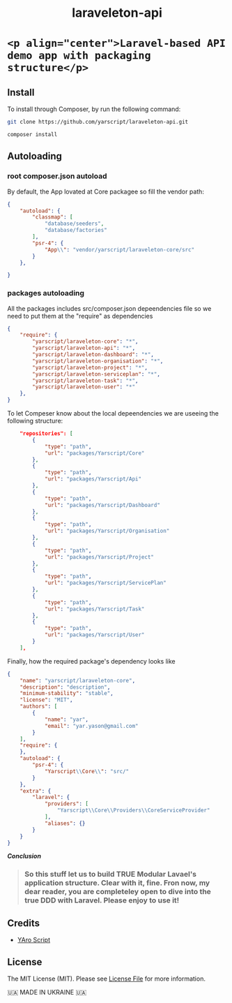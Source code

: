 <h1 align="center">laraveleton-api<h1>

    <p align="center">Laravel-based API demo app with packaging structure</p>

## Install

To install through Composer, by run the following command:

``` bash
git clone https://github.com/yarscript/laraveleton-api.git
```

``` bash
composer install
```

## Autoloading



### root composer.json autoload

By default, the App lovated at Core packagee so fill the vendor path:

``` json
{
    "autoload": {
        "classmap": [
            "database/seeders",
            "database/factories"
        ],
        "psr-4": {
            "App\\": "vendor/yarscript/laraveleton-core/src"
        }
    },

}
```


### packages autoloading

<p>All the packages includes src/composer.json depeendencies file so we need to put them at the "require" as dependencies </p>

``` json
{
    "require": {
        "yarscript/laraveleton-core": "*",
        "yarscript/laraveleton-api": "*",
        "yarscript/laraveleton-dashboard": "*",
        "yarscript/laraveleton-organisation": "*",
        "yarscript/laraveleton-project": "*",
        "yarscript/laraveleton-serviceplan": "*",
        "yarscript/laraveleton-task": "*",
        "yarscript/laraveleton-user": "*"
    },
}
```

<p>To let Compeser know about the local depeendencies we are useeing the following structure:</p>

``` json
    "repositories": [
        {
            "type": "path",
            "url": "packages/Yarscript/Core"
        },
        {
            "type": "path",
            "url": "packages/Yarscript/Api"
        },
        {
            "type": "path",
            "url": "packages/Yarscript/Dashboard"
        },
        {
            "type": "path",
            "url": "packages/Yarscript/Organisation"
        },
        {
            "type": "path",
            "url": "packages/Yarscript/Project"
        },
        {
            "type": "path",
            "url": "packages/Yarscript/ServicePlan"
        },
        {
            "type": "path",
            "url": "packages/Yarscript/Task"
        },
        {
            "type": "path",
            "url": "packages/Yarscript/User"
        }
    ],
```

<p>Finally, how the required package's dependency looks like</p>

``` json
{
    "name": "yarscript/laraveleton-core",
    "description": "description",
    "minimum-stability": "stable",
    "license": "MIT",
    "authors": [
        {
            "name": "yar",
            "email": "yar.yason@gmail.com"
        }
    ],
    "require": {
    },
    "autoload": {
        "psr-4": {
            "Yarscript\\Core\\": "src/"
        }
    },
    "extra": {
        "laravel": {
            "providers": [
                "Yarscript\\Core\\Providers\\CoreServiceProvider"
            ],
            "aliases": {}
        }
    }
}
```

***Conclusion***

> ### So this stuff let us to build TRUE Modular Lavael's application structure. Clear with it, fine. Fron now, my dear reader, you are completeley open to dive into the true DDD with Laravel. Please enjoy to use it!

## Credits

- [YAro Script](https://github.com/yarscript)



## License

The MIT License (MIT). Please see [License File](LICENSE.md) for more information.



 🇺🇦 MADE IN UKRAINE 🇺🇦
 
